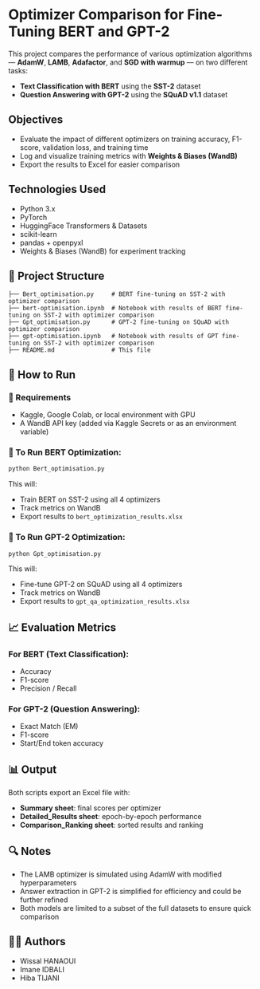 
#  Optimizer Comparison for Fine-Tuning BERT and GPT-2

This project compares the performance of various optimization algorithms — **AdamW**, **LAMB**, **Adafactor**, and **SGD with warmup** — on two different tasks:
- **Text Classification with BERT** using the **SST-2** dataset
- **Question Answering with GPT-2** using the **SQuAD v1.1** dataset

##  Objectives

- Evaluate the impact of different optimizers on training accuracy, F1-score, validation loss, and training time  
- Log and visualize training metrics with **Weights & Biases (WandB)**
- Export the results to Excel for easier comparison

##  Technologies Used

- Python 3.x  
- PyTorch  
- HuggingFace Transformers & Datasets  
- scikit-learn  
- pandas + openpyxl  
- Weights & Biases (WandB) for experiment tracking

## 📁 Project Structure

```
├── Bert_optimisation.py     # BERT fine-tuning on SST-2 with optimizer comparison
├── bert-optimisation.ipynb  # Notebook with results of BERT fine-tuning on SST-2 with optimizer comparison               
├── Gpt_optimisation.py      # GPT-2 fine-tuning on SQuAD with optimizer comparison
├── gpt-optimisation.ipynb   # Notebook with results of GPT fine-tuning on SST-2 with optimizer comparison
├── README.md                # This file
```

## 🚀 How to Run

### 📌 Requirements

- Kaggle, Google Colab, or local environment with GPU
- A WandB API key (added via Kaggle Secrets or as an environment variable)

### 🧪 To Run BERT Optimization:

```bash
python Bert_optimisation.py
```

This will:
- Train BERT on SST-2 using all 4 optimizers
- Track metrics on WandB
- Export results to `bert_optimization_results.xlsx`

### 🧠 To Run GPT-2 Optimization:

```bash
python Gpt_optimisation.py
```

This will:
- Fine-tune GPT-2 on SQuAD using all 4 optimizers
- Track metrics on WandB
- Export results to `gpt_qa_optimization_results.xlsx`

## 📈 Evaluation Metrics

### For BERT (Text Classification):
- Accuracy  
- F1-score  
- Precision / Recall

### For GPT-2 (Question Answering):
- Exact Match (EM)  
- F1-score  
- Start/End token accuracy

## 📊 Output

Both scripts export an Excel file with:
- **Summary sheet**: final scores per optimizer  
- **Detailed_Results sheet**: epoch-by-epoch performance  
- **Comparison_Ranking sheet**: sorted results and ranking  

## 🔍 Notes

- The LAMB optimizer is simulated using AdamW with modified hyperparameters  
- Answer extraction in GPT-2 is simplified for efficiency and could be further refined  
- Both models are limited to a subset of the full datasets to ensure quick comparison

## 🙋‍♀️ Authors

- Wissal HANAOUI
- Imane IDBALI
- Hiba TIJANI
